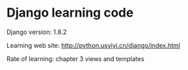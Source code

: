 # Django learning code

Django version: 1.8.2

Learning web site: http://python.usyiyi.cn/django/index.html

Rate of learning: chapter 3 views and templates
